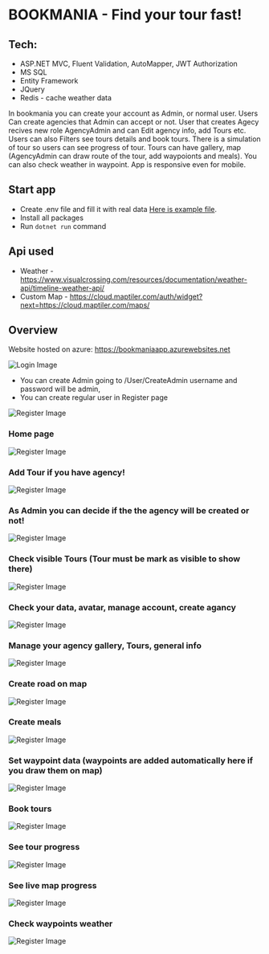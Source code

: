 # BOOKMANIA - Find your tour fast!

## Tech:
- ASP.NET MVC, Fluent Validation, AutoMapper, JWT Authorization
- MS SQL
- Entity Framework
- JQuery
- Redis - cache weather data

In bookmania you can create your account as Admin, or normal user. Users Can create agencies that Admin can accept or not. User that creates Agecy recives new role AgencyAdmin and can Edit agency info, add Tours etc. Users can also Filters see tours details and book tours. There is a simulation of tour so users can see progress of tour. Tours can have gallery, map (AgencyAdmin can draw route of the tour, add waypoionts and meals). You can also check weather in waypoint.
App is responsive even for mobile.

## Start app
- Create .env file and fill it with real data [Here is example file](./.env.sample).
- Install all packages
- Run `dotnet run` command

## Api used
- Weather - https://www.visualcrossing.com/resources/documentation/weather-api/timeline-weather-api/
- Custom Map - https://cloud.maptiler.com/auth/widget?next=https://cloud.maptiler.com/maps/

## Overview

Website hosted on azure: https://bookmaniaapp.azurewebsites.net

![Login Image](./readme/login.png)
- You can create Admin going to /User/CreateAdmin username and password will be admin, 
- You can create regular user in Register page

![Register Image](./readme/register.png)

### Home page
![Register Image](./readme/home.png)

### Add Tour if you have agency!
![Register Image](./readme/AddTour.png)

### As Admin you can decide if the the agency will be created or not!
![Register Image](./readme/agencyrequest.png)

### Check visible Tours (Tour must be mark as visible to show there)
![Register Image](./readme/tours.png)

### Check your data, avatar, manage account, create agancy
![Register Image](./readme/user.png)

### Manage your agency gallery, Tours, general info
![Register Image](./readme/agency.png)

### Create road on map
![Register Image](./readme/map.png)

### Create meals
![Register Image](./readme/meals.png)

### Set waypoint data (waypoints are added automatically here if you draw them on map)
![Register Image](./readme/waypoints.png)

### Book tours
![Register Image](./readme/book.png)

### See tour progress
![Register Image](./readme/details.png)

### See live map progress
![Register Image](./readme/mapView.png)

### Check waypoints weather
![Register Image](./readme/weather.png)

